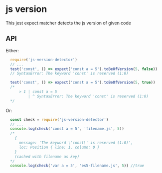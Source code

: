 # js version
This jest expect matcher detects the js version of given code
## API
Either:
```javascript
  require('js-version-detector')
  // ...
  test('const', () => expect('const a = 5').toBeOfVersion(5, false))
  // SyntaxError: The keyword 'const' is reserved (1:0)

  test('const', () => expect('const a = 5').toBeOfVersion(5, true))
  /*
      > 1 | const a = 5
          | ^ SyntaxError: The keyword 'const' is reserved (1:0)
  */
```
Or:
```javascript
  const check = require('js-version-detector')
  // ...
  console.log(check('const a = 5', 'filename.js', 5))
  /*
    {
      message: 'The keyword \'const\' is reserved (1:0)',
      loc: Position { line: 1, column: 0 }
    }
    (cached with filename as key)
  */
  console.log(check('var a = 5', 'es5-filename.js', 5)) //true
```
